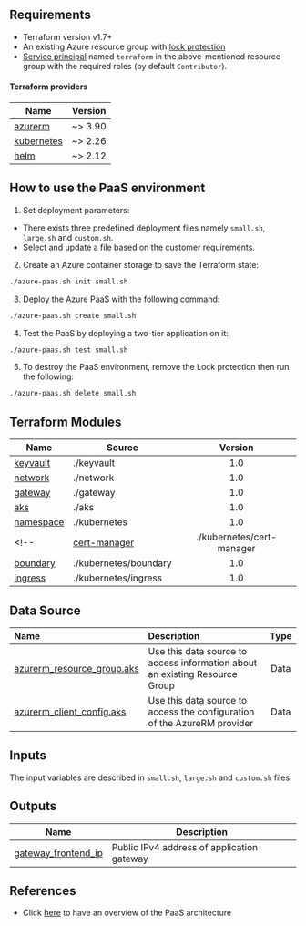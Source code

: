<!-- BEGIN_TF_DOCS -->
## Requirements

- Terraform version v1.7+
- An existing Azure resource group with [lock protection](https://learn.microsoft.com/en-us/azure/azure-resource-manager/management/lock-resources?tabs=json)
- [Service principal](https://learn.microsoft.com/en-us/cli/azure/azure-cli-sp-tutorial-1?tabs=bash) named `terraform` in the above-mentioned resource group with the required roles (by default `Contributor`). 

#### Terraform providers

| Name | Version |
|------|---------|
| <a name="requirement_azurerm"></a> [azurerm](##requirement\_azurerm) | ~> 3.90 |
| <a name="requirement_kubernetes"></a> [kubernetes](##requirement\_kubernetes) | ~> 2.26 |
| <a name="requirement_helm"></a> [helm](##requirement\_helm) | ~> 2.12 |


## How to use the PaaS environment

1. Set deployment parameters:
- There exists three predefined deployment files namely `small.sh`, `large.sh` and `custom.sh`.
- Select and update a file based on the customer requirements.

2. Create an Azure container storage to save the Terraform state:

```bash
./azure-paas.sh init small.sh
```

3. Deploy the Azure PaaS with the following command:

```bash
./azure-paas.sh create small.sh
```

4. Test the PaaS by deploying a two-tier application on it:

```bash
./azure-paas.sh test small.sh
```

5. To destroy the PaaS environment, remove the Lock protection then run the following:

```bash
./azure-paas.sh delete small.sh
```

## Terraform Modules

| Name | Source | Version |
|------|--------|:---------:|
| <a name="module_keyvault"></a> [keyvault](./keyvault/)                        | ./keyvault                | 1.0 |
| <a name="module_network"></a> [network](./network/)                           | ./network                 | 1.0 |
| <a name="module_gateway"></a> [gateway](./gateway/)                           | ./gateway                 | 1.0 |
| <a name="module_aks"></a> [aks](./aks/)                                       | ./aks                     | 1.0 |
| <a name="module_kubernetes"></a> [namespace](./kubernetes/)                   | ./kubernetes              | 1.0 |
<!-- | <a name="module_cert-manager"></a> [cert-manager](./kubernetes/cert-manager/) | ./kubernetes/cert-manager | 1.0 |
| <a name="module_boundary"></a> [boundary](./boundary/)                        | ./kubernetes/boundary     | 1.0 |
| <a name="module_ingress"></a> [ingress](./kubernetes/ingress/)                | ./kubernetes/ingress      | 1.0 | -->


## Data Source

| Name | Description | Type |
|:------|:------     |:------:|
| [azurerm_resource_group.aks](https://registry.terraform.io/providers/hashicorp/azurerm/latest/docs/data-source/resource_group) | Use this data source to access information about an existing Resource Group |Data |
| [azurerm_client_config.aks](https://registry.terraform.io/providers/hashicorp/azurerm/latest/docs/data-sources/client_config)  | Use this data source to access the configuration of the AzureRM provider |Data |

## Inputs

The input variables are described in `small.sh`, `large.sh` and `custom.sh` files.


## Outputs

| Name | Description |
|------|-------------|
| <a name="gateway_frontend_ip"></a> [gateway\_frontend\_ip](./outputs.tf) | Public IPv4 address of application gateway |

## References

- Click [here](./DOCUMENTATION.md) to have an overview of the PaaS architecture
<!-- END_TF_DOCS -->
